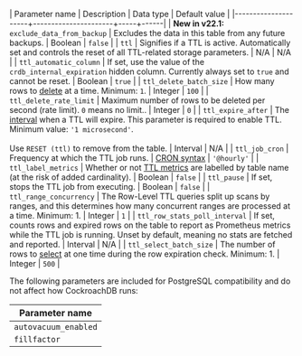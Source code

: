 | Parameter name      | Description | Data type | Default value |
|---------------------+----------------------+-----+------|
| **New in v22.1:** `exclude_data_from_backup` | Excludes the data in this table from any future backups. | Boolean | `false` |
| `ttl` | Signifies if a TTL is active. Automatically set and controls the reset of all TTL-related storage parameters. | N/A | N/A |
| `ttl_automatic_column` | If set, use the value of the `crdb_internal_expiration` hidden column. Currently always set to `true` and cannot be reset. | Boolean | `true` |
| `ttl_delete_batch_size` | How many rows to [delete](delete.html) at a time. Minimum: `1`. | Integer | `100` |
| `ttl_delete_rate_limit` | Maximum number of rows to be deleted per second (rate limit). `0` means no limit.. | Integer | `0` |
| `ttl_expire_after` | The [interval](interval.html) when a TTL will expire. This parameter is required to enable TTL. Minimum value: `'1 microsecond'`.<br/><br/>Use `RESET (ttl)` to remove from the table. | Interval | N/A |
| `ttl_job_cron` | Frequency at which the TTL job runs. | [CRON syntax](https://cron.help) | `'@hourly'` |
| `ttl_label_metrics` | Whether or not [TTL metrics](row-level-ttl.html#ttl-metrics) are labelled by table name (at the risk of added cardinality). | Boolean | `false` |
| `ttl_pause` | If set, stops the TTL job from executing. | Boolean | `false` |
| `ttl_range_concurrency` | The Row-Level TTL queries split up scans by ranges, and this determines how many concurrent ranges are processed at a time. Minimum: 1. | Integer | `1` |
| `ttl_row_stats_poll_interval` | If set, counts rows and expired rows on the table to report as Prometheus metrics while the TTL job is running. Unset by default, meaning no stats are fetched and reported. | Interval | N/A |
| `ttl_select_batch_size` | The number of rows to [select](select-clause.html) at one time during the row expiration check. Minimum: 1. | Integer | `500` |

The following parameters are included for PostgreSQL compatibility and do not affect how CockroachDB runs:

| Parameter name      |
|---------------------|
| `autovacuum_enabled`    |
| `fillfactor`   |
